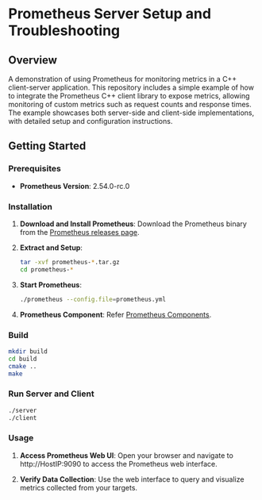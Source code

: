 # Prometheus Server Setup and Troubleshooting

## Overview
A demonstration of using Prometheus for monitoring metrics in a C++ client-server application. This repository includes a simple example of how to integrate the Prometheus C++ client library to expose metrics, allowing monitoring of custom metrics such as request counts and response times. The example showcases both server-side and client-side implementations, with detailed setup and configuration instructions.

## Getting Started

### Prerequisites

- **Prometheus Version**: 2.54.0-rc.0

### Installation

1. **Download and Install Prometheus**:
   Download the Prometheus binary from the [Prometheus releases page](https://prometheus.io/download/).

2. **Extract and Setup**:
   ```bash
   tar -xvf prometheus-*.tar.gz
   cd prometheus-*
   ```
3. **Start Prometheus**:
   ```bash
   ./prometheus --config.file=prometheus.yml
   ```
4. **Prometheus Component**:
   Refer [Prometheus Components](https://prometheus.io/download/).
### Build

   ```bash
   mkdir build
   cd build
   cmake ..
   make
   ```
### Run Server and Client

   ```bash
   ./server
   ./client
   ```

### Usage

1. **Access Prometheus Web UI**:
Open your browser and navigate to http://HostIP:9090 to access the Prometheus web interface.

2. **Verify Data Collection**:
Use the web interface to query and visualize metrics collected from your targets.


